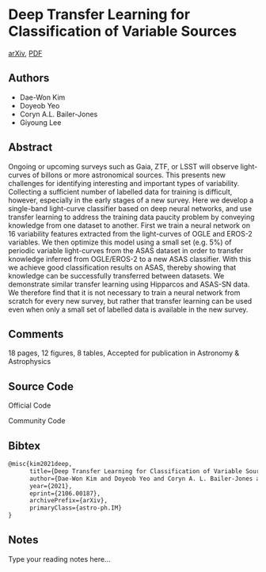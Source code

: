 
# Deep Transfer Learning for Classification of Variable Sources

[arXiv](https://arxiv.org/abs/2106.0187), [PDF](https://arxiv.org/pdf/2106.0187.pdf)

## Authors

- Dae-Won Kim
- Doyeob Yeo
- Coryn A.L. Bailer-Jones
- Giyoung Lee

## Abstract

Ongoing or upcoming surveys such as Gaia, ZTF, or LSST will observe light-curves of billons or more astronomical sources. This presents new challenges for identifying interesting and important types of variability. Collecting a sufficient number of labelled data for training is difficult, however, especially in the early stages of a new survey. Here we develop a single-band light-curve classifier based on deep neural networks, and use transfer learning to address the training data paucity problem by conveying knowledge from one dataset to another. First we train a neural network on 16 variability features extracted from the light-curves of OGLE and EROS-2 variables. We then optimize this model using a small set (e.g. 5%) of periodic variable light-curves from the ASAS dataset in order to transfer knowledge inferred from OGLE/EROS-2 to a new ASAS classifier. With this we achieve good classification results on ASAS, thereby showing that knowledge can be successfully transferred between datasets. We demonstrate similar transfer learning using Hipparcos and ASAS-SN data. We therefore find that it is not necessary to train a neural network from scratch for every new survey, but rather that transfer learning can be used even when only a small set of labelled data is available in the new survey.

## Comments

18 pages, 12 figures, 8 tables, Accepted for publication in Astronomy & Astrophysics

## Source Code

Official Code



Community Code



## Bibtex

```tex
@misc{kim2021deep,
      title={Deep Transfer Learning for Classification of Variable Sources}, 
      author={Dae-Won Kim and Doyeob Yeo and Coryn A. L. Bailer-Jones and Giyoung Lee},
      year={2021},
      eprint={2106.00187},
      archivePrefix={arXiv},
      primaryClass={astro-ph.IM}
}
```

## Notes

Type your reading notes here...


